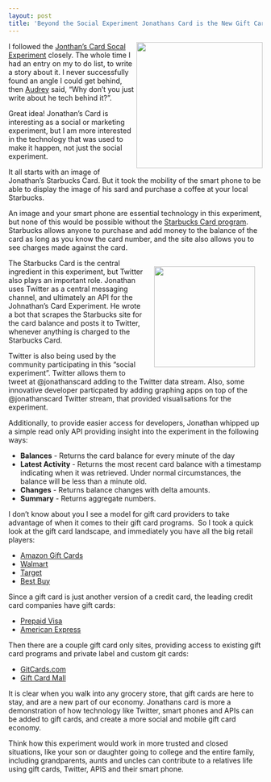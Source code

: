 ```yaml
---
layout: post
title: 'Beyond the Social Experiment Jonathans Card is the New Gift Card Economy'
---
```

<p><a href="https://www.starbucks.com/card" target="_blank"><img src="http://kinlane-productions.s3.amazonaws.com/api-evangelist/Jonathans-Card/starbucks-gift-card-300x229.jpg" alt="" width="250" align="right" /></a>I followed the <a title="Jonathans Card Social Experiment" href="http://jonathanstark.com/card/">Jonthan&rsquo;s Card Socal Experiment</a> closely.  The whole time I had an entry on my to do list, to write a story about it.  I never successfully found an angle I could get behind, then <a title="Audrey Watters" href="http://www.hackeducation.com">Audrey</a> said, &ldquo;Why don&rsquo;t you just write about he tech behind it?&rdquo;.</p>
<p>Great idea!  Jonathan&rsquo;s Card is interesting as a social or marketing experiment, but I am more interested in the technology that was used to make it happen,  not just the social experiment.</p>
<p>It all starts with an image of Jonathan&rsquo;s Starbucks Card.  But it took the mobility of the smart phone to be able to display the image of his sard and purchase a coffee at your local Starbucks.</p>
<p>An image and your smart phone are essential technology in this experiment, but none of this would be possible without the <a href="https://www.starbucks.com/card" target="_blank">Starbucks Card program</a>.  Starbucks allows anyone to purchase and add money to the balance of the card as long as you know the card number, and the site also allows you to see charges made against the card.</p>
<p><a href="http://jonathanstark.com/card/" target="_blank"><img style="padding: 15px;" src="http://kinlane-productions.s3.amazonaws.com/api-evangelist/Jonathans-Card/jonathans-card-image.png" alt="" width="200" align="right" /></a>The Starbucks Card is the central ingredient in this experiment, but Twitter also plays an important role.   Jonathan uses Twitter as a central messaging channel, and ultimately an API for the Johnathan&rsquo;s Card Experiment.  He wrote a bot that scrapes the Starbucks site for the card balance and posts it to Twitter, whenever anything is charged to the Starbucks Card.</p>
<p>Twitter is also being used by the community participating in this &ldquo;social experiment&rdquo;.  Twitter allows them to tweet at @jonathanscard adding to the Twitter data stream.  Also, some innovative developer particpated by adding graphing apps on top of the @jonathanscard Twitter stream, that provided visualisations for the experiment.</p>
<p>Additionally, to provide easier access for developers, Jonathan whipped up a simple read only API providing insight into the experiment in the following ways:</p>
<ul class="mainlist">
<li><strong>Balances</strong> - Returns the card balance for every minute of the day</li>
<li><strong>Latest Activity </strong>- Returns the most recent card balance with a timestamp indicating when it was retrieved. Under normal circumstances, the balance will be less than a minute old.</li>
<li><strong>Changes</strong> - Returns balance changes with delta amounts.</li>
<li><strong>Summary</strong> - Returns aggregate numbers.</li>
</ul>
<p>I don&rsquo;t know about you I see a model for gift card providers to take advantage of when it comes to their gift card programs. &nbsp;So I took a quick look at the gift card landscape, and immediately you have all the big retail players:</p>
<ul class="mainlist">
<li><a title="Amazon Gift Cards" href="http://www.amazon.com/gp/gc">Amazon Gift Cards</a></li>
<li><a title="Walmart" href="http://www.walmart.com/cp/Gift-Cards/96894">Walmart</a></li>
<li><a title="Target" href="http://www.target.com/c/GiftCards/-/N-5xsxu">Target</a></li>
<li><a title="Best Buy" href="http://www.bestbuy.com/site/Electronics/Gift-Cards/cat09000.c?id=cat09000">Best Buy</a></li>
</ul>
<p>Since a gift card is just another version of a credit card, the leading credit card companies have gift cards:</p>
<ul class="mainlist">
<li><a title="Prepaid Visa" href="http://usa.visa.com/personal/cards/prepaid/visa_gift_card.html">Prepaid Visa</a></li>
<li><a title="American Express Gift Cards" href="https://www.americanexpress.com/gift-cards/">American Express</a></li>
</ul>
<p>Then there are a couple gift card only sites, providing access to existing gift card programs and private label and custom git cards:</p>
<ul class="mainlist">
<li><a title="GiftCards.com" href="http://www.giftcards.com/">GitCards.com</a></li>
<li><a title="Gift Card Mall" href="https://www.giftcardmall.com/">Gift Card Mall</a></li>
</ul>
<p>It is clear when you walk into any grocery store, that gift cards are here to stay, and are a new part of our economy.  Jonathans card is more a demonstration of how technology like Twitter, smart phones and APIs can be added to gift cards, and create a more social and mobile gift card economy.</p>
<p>Think how this experiment would work in more trusted and closed situations, like your son or daughter going to college and the entire family, including grandparents, aunts and uncles can contribute to a relatives life using gift cards, Twitter, APIS and their smart phone.</p>